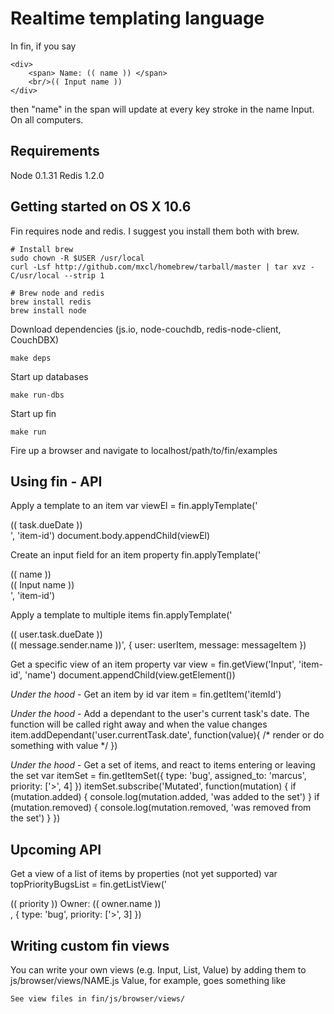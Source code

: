 Realtime templating language
============================

In fin, if you say 
	
	<div>
		<span> Name: (( name )) </span>
		<br/>(( Input name ))
	</div>

then "name" in the span will update at every key stroke in the name Input. On all computers.

Requirements
------------
Node 0.1.31
Redis 1.2.0


Getting started on OS X 10.6
--------------

Fin requires node and redis. I suggest you install them both with brew.

	# Install brew
	sudo chown -R $USER /usr/local
	curl -Lsf http://github.com/mxcl/homebrew/tarball/master | tar xvz -C/usr/local --strip 1
	
	# Brew node and redis
	brew install redis
	brew install node

Download dependencies (js.io, node-couchdb, redis-node-client, CouchDBX)

	make deps

Start up databases
	
	make run-dbs

Start up fin
	
	make run

Fire up a browser and navigate to localhost/path/to/fin/examples

Using fin - API
---------------
Apply a template to an item
	var viewEl = fin.applyTemplate('<div>(( task.dueDate ))</div>', 'item-id')
	document.body.appendChild(viewEl)
	
Create an input field for an item property
	fin.applyTemplate('<div>(( name ))</div><div>(( Input name ))</div>', 'item-id')

Apply a template to multiple items
	fin.applyTemplate('<div class="dueDate">(( user.task.dueDate ))</div><div class="messageSender">(( message.sender.name ))', 
		{ user: userItem, message: messageItem })

Get a specific view of an item property
	var view = fin.getView('Input', 'item-id', 'name')
	document.appendChild(view.getElement())

*Under the hood* - Get an item by id
	var item = fin.getItem('itemId')
	
*Under the hood* - Add a dependant to the user's current task's date. The function will be called right away and when the value changes
	item.addDependant('user.currentTask.date', function(value){ /* render or do something with value */ })

*Under the hood* - Get a set of items, and react to items entering or leaving the set
	var itemSet = fin.getItemSet({ type: 'bug', assigned_to: 'marcus', priority: ['>', 4] })
	itemSet.subscribe('Mutated', function(mutation) {
		if (mutation.added) { console.log(mutation.added, 'was added to the set') }
		if (mutation.removed) { console.log(mutation.removed, 'was removed from the set') }
	})


Upcoming API
------------

Get a view of a list of items by properties (not yet supported)
	var topPriorityBugsList = fin.getListView('<div class="list-item"> (( priority )) Owner: (( owner.name ))</div>, 
		{ type: 'bug', priority: ['>', 3] })


Writing custom fin views
------------------------
You can write your own views (e.g. Input, List, Value) by adding them to js/browser/views/NAME.js 
Value, for example, goes something like

	See view files in fin/js/browser/views/

